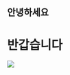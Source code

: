 ## 안녕하세요
# 반갑습니다 

<img src = "https://encrypted-tbn0.gstatic.com/images?q=tbn:ANd9GcSduhY7UYJ3wwHO8GL7NSPt7Zkr6pHvvDuzJg&usqp=CAU"/>
